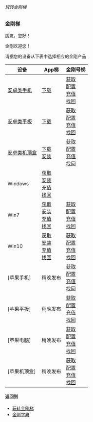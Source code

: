 ###### 玩转金刚梯


### 金刚梯
朋友，您好！

金刚欢迎您！

请据您的设备从下表中选择相应的金刚产品

|设备|App梯|金刚号梯 |
|----------- |  ----------- | ----------- | 
|[安卓类手机](https://github.com/a2zitpro/web/blob/master/LadderFree/kkDictionary/AndroidPhone.md)|[下载   ](https://github.com/a2zitpro/web/blob/master/LadderFree/Android/Phone/KKLadderAPP/KKLadderAPPGet.md)                                                                                                                                                                                                                                                                                                                                                                     |[获取](https://github.com/a2zitpro/web/blob/master/LadderFree/kkDictionary/KKLadderKKIDGet.md)<br>  [配置](https://github.com/a2zitpro/web/blob/master/LadderFree/Android/Phone/KKLadderKKID/KKLadderKKIDConfigure.md)<br> [充值](https://github.com/a2zitpro/web/blob/master/LadderFree/kkDictionary/KKDataTrafficChargeForKKLadderKKID.md)<br>  [找回](https://github.com/a2zitpro/web/blob/master/LadderFree/kkDictionary/KKLadderKKIDGetBack.md)<br>|
|[安卓类平板](https://github.com/a2zitpro/web/blob/master/LadderFree/kkDictionary/AndroidPad.md)|[下载   ](https://github.com/a2zitpro/web/blob/master/LadderFree/Android/Pad/KKLadderAPP/KKLadderAPPGet.md)                                                                                                                                                                                                                                                                                                                                                                       |[获取](https://github.com/a2zitpro/web/blob/master/LadderFree/kkDictionary/KKLadderKKIDGet.md)<br>  [配置](https://github.com/a2zitpro/web/blob/master/LadderFree/Android/Pad/KKLadderKKID/KKLadderKKIDConfigure.md)<br>   [充值](https://github.com/a2zitpro/web/blob/master/LadderFree/kkDictionary/KKDataTrafficChargeForKKLadderKKID.md)<br>  [找回](https://github.com/a2zitpro/web/blob/master/LadderFree/kkDictionary/KKLadderKKIDGetBack.md)<br>|
|[安卓类机顶盒](https://github.com/a2zitpro/web/blob/master/LadderFree/kkDictionary/AndroidTVBox.md)|[下载 ](https://github.com/a2zitpro/web/blob/master/LadderFree/Android/TVBox/KKLadderAPP/KKLadderAPPGet.md)       <br> [安装](https://github.com/a2zitpro/web/blob/master/LadderFree/Android/TVBox/KKLadderAPP/KKLadderAPPConfigure.md)<br>                                                                                                                                                                                                                                        |[获取](https://github.com/a2zitpro/web/blob/master/LadderFree/kkDictionary/KKLadderKKIDGet.md)<br>  [配置](https://github.com/a2zitpro/web/blob/master/LadderFree/Android/TVBox/KKLadderKKID/KKLadderKKIDConfigure.md)<br> [充值](https://github.com/a2zitpro/web/blob/master/LadderFree/kkDictionary/KKDataTrafficChargeForKKLadderKKID.md)<br>  [找回](https://github.com/a2zitpro/web/blob/master/LadderFree/kkDictionary/KKLadderKKIDGetBack.md)<br>|
| Windows    |[获取](https://github.com/a2zitpro/web/blob/master/LadderFree/Windows/WinAllVersion/KKLadderAPP/KKLadderAPPGet.md)<br> [安装](https://github.com/a2zitpro/web/blob/master/LadderFree/Windows/WinAllVersion/KKLadderAPP/KKLadderAPPConfigure.md)<br> [充值](https://github.com/a2zitpro/web/blob/master/LadderFree/kkDictionary/KKDataTrafficChargeForKKLadderKKID.md)<br>        [找回](https://github.com/a2zitpro/web/blob/master/LadderFree/kkDictionary/KKLadderKKIDGetBack.md) ||
| Win7       |[获取](https://github.com/a2zitpro/web/blob/master/LadderFree/Windows/Win7/KKLadderAPP/KKLadderAPPGet.md)         <br> [安装](https://github.com/a2zitpro/web/blob/master/LadderFree/Windows/Win7/KKLadderAPP/KKLadderAPPConfigure.md) <br>         [充值](https://github.com/a2zitpro/web/blob/master/LadderFree/kkDictionary/KKDataTrafficChargeForKKLadderKKID.md)<br>        [找回](https://github.com/a2zitpro/web/blob/master/LadderFree/kkDictionary/KKLadderKKIDGetBack.md) |[获取](https://github.com/a2zitpro/web/blob/master/LadderFree/kkDictionary/KKLadderKKIDGet.md)<br>  [配置](https://github.com/a2zitpro/web/blob/master/LadderFree/Windows/Win7/KKLadderKKID/KKLadderKKIDConfigure.md)<br>   [充值](https://github.com/a2zitpro/web/blob/master/LadderFree/kkDictionary/KKDataTrafficChargeForKKLadderKKID.md)<br>  [找回](https://github.com/a2zitpro/web/blob/master/LadderFree/kkDictionary/KKLadderKKIDGetBack.md)<br>|
| Win10      |[获取](https://github.com/a2zitpro/web/blob/master/LadderFree/Windows/Win10/KKLadderAPP/KKLadderAPPGet.md)        <br> [安装](https://github.com/a2zitpro/web/blob/master/LadderFree/Windows/Win10/KKLadderAPP/KKLadderAPPConfigure.md) <br>        [充值](https://github.com/a2zitpro/web/blob/master/LadderFree/kkDictionary/KKDataTrafficChargeForKKLadderKKID.md)<br>        [找回](https://github.com/a2zitpro/web/blob/master/LadderFree/kkDictionary/KKLadderKKIDGetBack.md) |[获取](https://github.com/a2zitpro/web/blob/master/LadderFree/kkDictionary/KKLadderKKIDGet.md)<br>  [配置](https://github.com/a2zitpro/web/blob/master/LadderFree/Windows/Win10/KKLadderKKID/KKLadderKKIDConfigure.md)<br>  [充值](https://github.com/a2zitpro/web/blob/master/LadderFree/kkDictionary/KKDataTrafficChargeForKKLadderKKID.md)<br>  [找回](https://github.com/a2zitpro/web/blob/master/LadderFree/kkDictionary/KKLadderKKIDGetBack.md)<br>|
| [苹果手机]    |稍晚发布                                                                                                                                                                                                                                                                                                                                                                                                                                                                           |[获取](https://github.com/a2zitpro/web/blob/master/LadderFree/kkDictionary/KKLadderKKIDGet.md)<br>  [配置](https://github.com/a2zitpro/web/blob/master/LadderFree/Apple/iPhone/KKLadderKKID/KKLadderKKIDConfigure.md)<br>   [充值](https://github.com/a2zitpro/web/blob/master/LadderFree/kkDictionary/KKDataTrafficChargeForKKLadderKKID.md)<br>  [找回](https://github.com/a2zitpro/web/blob/master/LadderFree/kkDictionary/KKLadderKKIDGetBack.md)<br>|
| [苹果平板]    |稍晚发布                                                                                                                                                                                                                                                                                                                                                                                                                                                                           |[获取](https://github.com/a2zitpro/web/blob/master/LadderFree/kkDictionary/KKLadderKKIDGet.md)<br>  [配置](https://github.com/a2zitpro/web/blob/master/LadderFree/Apple/iPad/KKLadderKKID/KKLadderKKIDConfigure.md)<br>     [充值](https://github.com/a2zitpro/web/blob/master/LadderFree/kkDictionary/KKDataTrafficChargeForKKLadderKKID.md)<br>  [找回](https://github.com/a2zitpro/web/blob/master/LadderFree/kkDictionary/KKLadderKKIDGetBack.md)<br>|
| [苹果电脑]    |稍晚发布                                                                                                                                                                                                                                                                                                                                                                                                                                                                           |[获取](https://github.com/a2zitpro/web/blob/master/LadderFree/kkDictionary/KKLadderKKIDGet.md)<br>  [配置](https://github.com/a2zitpro/web/blob/master/LadderFree/Apple/MacOS/KKLadderKKID/KKLadderKKIDConfigure.md)<br>    [充值](https://github.com/a2zitpro/web/blob/master/LadderFree/kkDictionary/KKDataTrafficChargeForKKLadderKKID.md)<br>  [找回](https://github.com/a2zitpro/web/blob/master/LadderFree/kkDictionary/KKLadderKKIDGetBack.md)<br>|
| [苹果机顶盒]  |稍晚发布                                                                                                                                                                                                                                                                                                                                                                                                                                                                           |[获取](https://github.com/a2zitpro/web/blob/master/LadderFree/kkDictionary/KKLadderKKIDGet.md)<br>  [配置](https://github.com/a2zitpro/web/blob/master/LadderFree/Apple/TVBox/KKLadderKKID/KKLadderKKIDConfigure.md)<br>     [充值](https://github.com/a2zitpro/web/blob/master/LadderFree/kkDictionary/KKDataTrafficChargeForKKLadderKKID.md)<br> [找回](https://github.com/a2zitpro/web/blob/master/LadderFree/kkDictionary/KKLadderKKIDGetBack.md)<br>|





#### 返回到
- [玩转金刚梯](https://github.com/a2zitpro/web/blob/master/LadderFree/A.md)
- [金刚字典](https://github.com/a2zitpro/web/blob/master/LadderFree/kkDictionary/KKDictionary.md)
